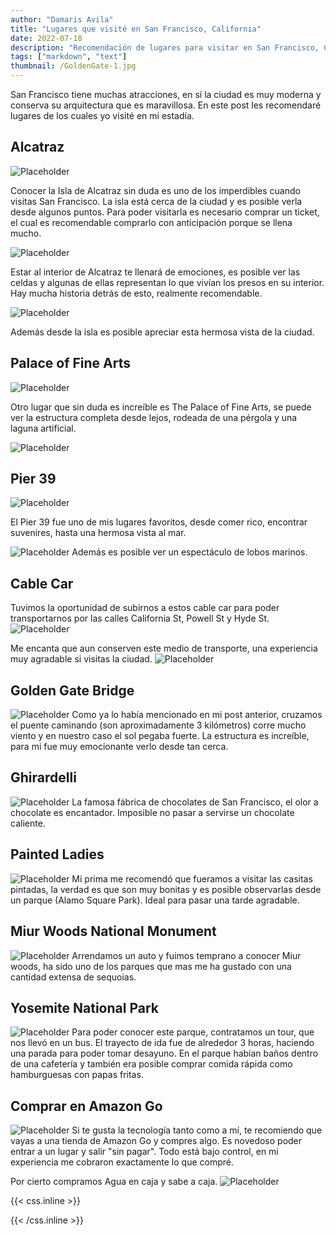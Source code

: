 ```yaml
---
author: "Damaris Avila"
title: "Lugares que visité en San Francisco, California"
date: 2022-07-18
description: "Recomendación de lugares para visitar en San Francisco, CA."
tags: ["markdown", "text"]
thumbnail: /GoldenGate-1.jpg
---
```


San Francisco tiene muchas atracciones, en sí la ciudad es muy moderna y conserva su arquitectura que es maravillosa. En este post les recomendaré lugares de los cuales yo visité en mi estadía.


## Alcatraz
![Placeholder](/Alcatraz-3.jpg)

Conocer la Isla de Alcatraz sin duda es uno de los imperdibles cuando visitas San Francisco. La isla está cerca de la ciudad y es posible verla desde algunos puntos. Para poder visitarla es necesario comprar un ticket, el cual es recomendable comprarlo con anticipación porque se llena mucho.


![Placeholder](/Alcatraz-2.jpg)

Estar al interior de Alcatraz te llenará de emociones, es posible ver las celdas y algunas de ellas representan lo que vivían los presos en su interior. Hay mucha historia detrás de esto, realmente recomendable.

![Placeholder](/Alcatraz-1.jpg)

Además desde la isla es posible apreciar esta hermosa vista de la ciudad. 

## Palace of Fine Arts
![Placeholder](/Palace-2.jpg)

Otro lugar que sin duda es increíble es The Palace of Fine Arts, se puede ver la estructura completa desde lejos, rodeada de una pérgola y una laguna artificial. 

![Placeholder](/Palace-1.jpg)

## Pier 39
![Placeholder](/Pier39-2.jpg)

El Pier 39 fue uno de mis lugares favoritos, desde comer rico, encontrar suvenires, hasta una hermosa vista al mar.

![Placeholder](/Pier39-1.jpg)
Además es posible ver un espectáculo de lobos marinos.

## Cable Car
Tuvimos la oportunidad de subirnos a estos cable car para poder transportarnos por las calles California St, Powell St y Hyde St.
![Placeholder](/Cablecar-1.jpg)

Me encanta que aun conserven este medio de transporte, una experiencia muy agradable si visitas la ciudad.
![Placeholder](/Cablecar-2.jpg)

## Golden Gate Bridge
![Placeholder](/GoldenGate-1.jpg)
Como ya lo había mencionado en mi post anterior, cruzamos el puente caminando (son aproximadamente 3 kilómetros) corre mucho viento y en nuestro caso el sol pegaba fuerte. La estructura es increíble, para mi fue muy emocionante verlo desde tan cerca.

## Ghirardelli
![Placeholder](/Ghirardelli.jpg)
La famosa fábrica de chocolates de San Francisco, el olor a chocolate es encantador. Imposible no pasar a servirse un chocolate caliente. 

## Painted Ladies
![Placeholder](/Painted-1.jpg)
Mi prima me recomendó que fueramos a visitar las casitas pintadas, la verdad es que son muy bonitas y es posible observarlas desde un parque (Alamo Square Park). Ideal para pasar una tarde agradable.

## Miur Woods National Monument
![Placeholder](/Miurwoods-1.jpg)
Arrendamos un auto y fuimos temprano a conocer Miur woods, ha sido uno de los parques que mas me ha gustado con una cantidad extensa de sequoias.

## Yosemite National Park
![Placeholder](/Yosemite-1.jpg)
Para poder conocer este parque, contratamos un tour, que nos llevó en un bus. El trayecto de ida fue de alrededor 3 horas, haciendo una parada para poder tomar desayuno. En el parque habían baños dentro de una cafetería y también era posible comprar comida rápida como hamburguesas con papas fritas.

## Comprar en Amazon Go
![Placeholder](/Amazongo.jpg)
Si te gusta la tecnología tanto como a mí, te recomiendo que vayas a una tienda de Amazon Go y compres algo. Es novedoso poder entrar a un lugar y salir "sin pagar". Todo está bajo control, en mi experiencia me cobraron exactamente lo que compré.

Por cierto compramos Agua en caja y sabe a caja.
![Placeholder](/Amazongo-1.jpg)

{{< css.inline >}}

<style>
.canon { background: white; width: 100%; height: auto; }
</style>

{{< /css.inline >}}